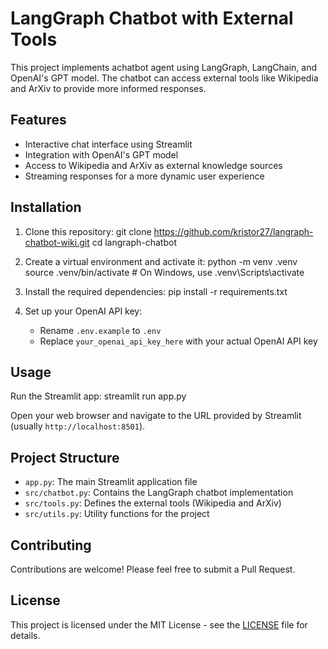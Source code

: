 # LangGraph Chatbot with External Tools

This project implements achatbot agent using LangGraph, LangChain, and OpenAI's GPT model. The chatbot can access external tools like Wikipedia and ArXiv to provide more informed responses.

## Features

- Interactive chat interface using Streamlit
- Integration with OpenAI's GPT model
- Access to Wikipedia and ArXiv as external knowledge sources
- Streaming responses for a more dynamic user experience

## Installation

1. Clone this repository:
git clone https://github.com/kristor27/langraph-chatbot-wiki.git
cd langraph-chatbot


2. Create a virtual environment and activate it:
python -m venv .venv
source .venv/bin/activate  # On Windows, use .venv\Scripts\activate


3. Install the required dependencies:
pip install -r requirements.txt


4. Set up your OpenAI API key:
   - Rename `.env.example` to `.env`
   - Replace `your_openai_api_key_here` with your actual OpenAI API key

## Usage

Run the Streamlit app:
streamlit run app.py


Open your web browser and navigate to the URL provided by Streamlit (usually `http://localhost:8501`).

## Project Structure

- `app.py`: The main Streamlit application file
- `src/chatbot.py`: Contains the LangGraph chatbot implementation
- `src/tools.py`: Defines the external tools (Wikipedia and ArXiv)
- `src/utils.py`: Utility functions for the project

## Contributing

Contributions are welcome! Please feel free to submit a Pull Request.

## License

This project is licensed under the MIT License - see the [LICENSE](LICENSE) file for details.

